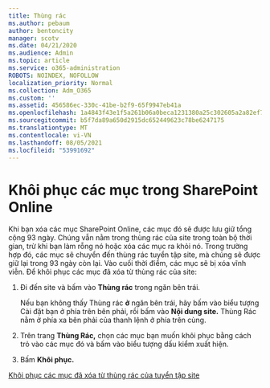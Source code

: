 ```yaml
---
title: Thùng rác
ms.author: pebaum
author: bentoncity
manager: scotv
ms.date: 04/21/2020
ms.audience: Admin
ms.topic: article
ms.service: o365-administration
ROBOTS: NOINDEX, NOFOLLOW
localization_priority: Normal
ms.collection: Adm_O365
ms.custom: ''
ms.assetid: 456586ec-330c-41be-b2f9-65f9947eb41a
ms.openlocfilehash: 1a4843f43e1f5a261b06a0beca1231380a25c302605a2a82ef7143791f2964e5
ms.sourcegitcommit: b5f7da89a650d2915dc652449623c78be6247175
ms.translationtype: MT
ms.contentlocale: vi-VN
ms.lasthandoff: 08/05/2021
ms.locfileid: "53991692"
---
```

# <a name="restore-items-in-sharepoint-online"></a>Khôi phục các mục trong SharePoint Online

Khi bạn xóa các mục SharePoint Online, các mục đó sẽ được lưu giữ tổng cộng 93 ngày. Chúng vẫn nằm trong thùng rác của site trong toàn bộ thời gian, trừ khi bạn làm rỗng nó hoặc xóa các mục ra khỏi nó. Trong trường hợp đó, các mục sẽ chuyển đến thùng rác tuyển tập site, mà chúng sẽ được giữ lại trong 93 ngày còn lại. Vào cuối thời điểm, các mục sẽ bị xóa vĩnh viễn. Để khôi phục các mục đã xóa từ thùng rác của site:
  
1. Đi đến site và bấm vào **Thùng rác** trong ngăn bên trái. 
    
    Nếu bạn không thấy Thùng rác **ở** ngăn bên trái, hãy bấm vào biểu tượng Cài đặt bạn ở phía trên bên phải, rồi bấm vào **Nội dung site.** Thùng Rác nằm ở phía xa bên phải của thanh lệnh ở phía trên cùng.
    
2. Trên trang **Thùng Rác,** chọn các mục bạn muốn khôi phục bằng cách trỏ vào các mục đó và bấm vào biểu tượng dấu kiểm xuất hiện. 
    
3. Bấm **Khôi phục.**
    
[Khôi phục các mục đã xóa từ thùng rác của tuyển tập site](https://support.microsoft.com/office/restore-items-in-the-recycle-bin-that-were-deleted-from-sharepoint-or-teams-6df466b6-55f2-4898-8d6e-c0dff851a0be)
  

